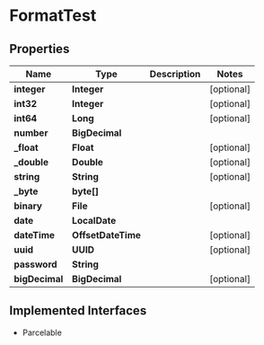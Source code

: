 

# FormatTest


## Properties

Name | Type | Description | Notes
------------ | ------------- | ------------- | -------------
**integer** | **Integer** |  |  [optional]
**int32** | **Integer** |  |  [optional]
**int64** | **Long** |  |  [optional]
**number** | **BigDecimal** |  | 
**_float** | **Float** |  |  [optional]
**_double** | **Double** |  |  [optional]
**string** | **String** |  |  [optional]
**_byte** | **byte[]** |  | 
**binary** | **File** |  |  [optional]
**date** | **LocalDate** |  | 
**dateTime** | **OffsetDateTime** |  |  [optional]
**uuid** | **UUID** |  |  [optional]
**password** | **String** |  | 
**bigDecimal** | **BigDecimal** |  |  [optional]


## Implemented Interfaces

* Parcelable


